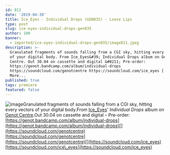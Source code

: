 ```yaml
---
id: 811
date: '2019-04-30'
title: Ice_Eyes - Individual Drops (GEN035) - Loose Lips
type: post
slug: ice-eyes-individual-drops-gen035
author: 100
banner:
  - imported/ice-eyes-individual-drops-gen035/image811.jpeg
description: >-
  Granulated fragments of sounds falling from a CGI sky, hitting every vectors
  of your digital body. From Ice_Eyes&#39; Individual Drops album on Genot
  Centre. Out 30.04 on cassette and digital &#8211; Pre-order:
  https://genot.bandcamp.com/album/individual-drops
  https://soundcloud.com/genotcentre https://soundcloud.com/ice_eyes [...]Read
  More...
published: true
tags: premiere
featured: false
---
```

![image](../imported/ice-eyes-individual-drops-gen035/image811.jpeg)Granulated fragments of sounds falling from a CGI sky, hitting every vectors of your digital body.From [Ice\_Eyes](https://www.discogs.com/artist/3197874-Ice_eyes)' _Individual Drops_ album on [Genot Centre](https://genot.bandcamp.com).Out 30.04 on cassette and digital – Pre-order: [](https://genot.bandcamp.com/album/individual-drops)[https://genot.bandcamp.com/album/individual-drops](https://genot.bandcamp.com/album/individual-drops)[](https://soundcloud.com/genotcentre)[https://soundcloud.com/genotcentre](https://soundcloud.com/genotcentre)[](https://soundcloud.com/ice_eyes)[https://soundcloud.com/ice\_eyes](https://soundcloud.com/ice_eyes)